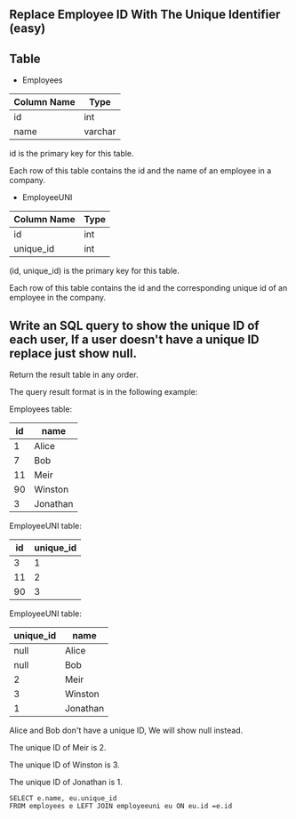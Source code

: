 ## Replace Employee ID With The Unique Identifier (easy)

## Table
* Employees

| Column Name   | Type    |
---- | ---
| id            | int     |
| name          | varchar |

id is the primary key for this table.

Each row of this table contains the id and the name of an employee in a company.
 
* EmployeeUNI

| Column Name   | Type    |
---- | ---
| id            | int     |
| unique_id     | int     |

(id, unique_id) is the primary key for this table.

Each row of this table contains the id and the corresponding unique id of an employee in the company.
 

## Write an SQL query to show the unique ID of each user, If a user doesn't have a unique ID replace just show null.

Return the result table in any order.

The query result format is in the following example:

Employees table:

| id | name     |
---- | ---
| 1  | Alice    |
| 7  | Bob      |
| 11 | Meir     |
| 90 | Winston  |
| 3  | Jonathan |

EmployeeUNI table:

| id | unique_id |
---- | ---
| 3  | 1         |
| 11 | 2         |
| 90 | 3         |

EmployeeUNI table:

| unique_id | name     |
---- | ---
| null      | Alice    |
| null      | Bob      |
| 2         | Meir     |
| 3         | Winston  |
| 1         | Jonathan |

Alice and Bob don't have a unique ID, We will show null instead.

The unique ID of Meir is 2.

The unique ID of Winston is 3.

The unique ID of Jonathan is 1.

```
SELECT e.name, eu.unique_id 
FROM employees e LEFT JOIN employeeuni eu ON eu.id =e.id
```
